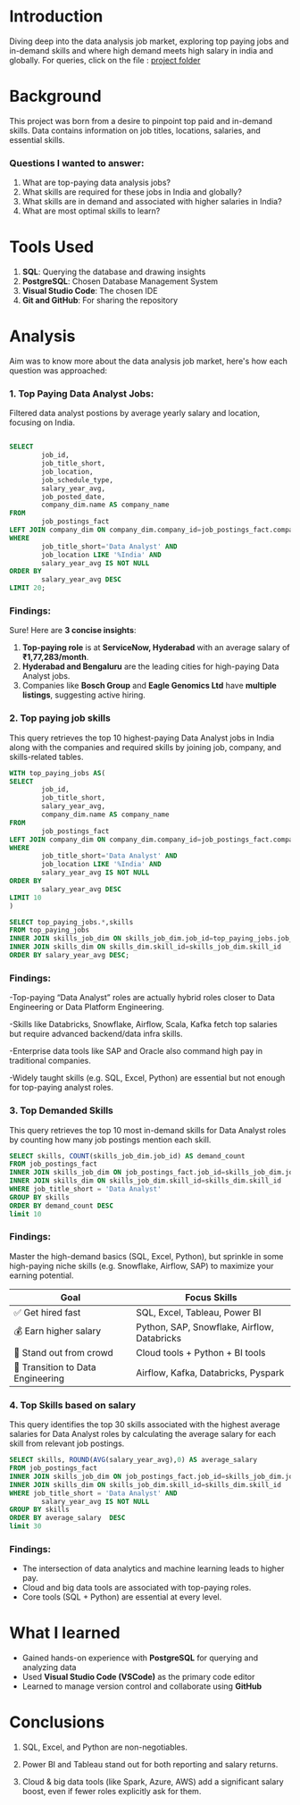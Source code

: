 # Introduction
Diving deep into the data analysis job market, exploring top paying jobs and in-demand skills and where high demand meets high salary in india and globally.
For queries, click on the file : [project folder](/project/)
# Background
This project was born from a desire to pinpoint top paid and in-demand skills. Data contains information on job titles, locations, salaries, and essential skills.
### Questions I wanted to answer:
1. What are top-paying data analysis jobs?
2. What skills are required for these jobs in India and globally?
3. What skills are in demand and associated with higher salaries in India?
4. What are most optimal skills to learn?
# Tools Used
1. **SQL**: Querying the database and drawing insights
2. **PostgreSQL**: Chosen Database Management System
3. **Visual Studio Code**: The chosen IDE
4. **Git and GitHub**: For sharing the repository
# Analysis
Aim was to know more about the data analysis job market, here's how each question was approached:
### 1. Top Paying Data Analyst Jobs:
Filtered data analyst postions by average yearly salary and location, focusing on India.
```sql

SELECT
        job_id,
        job_title_short,
        job_location,
        job_schedule_type,
        salary_year_avg,
        job_posted_date,
        company_dim.name AS company_name
FROM
        job_postings_fact
LEFT JOIN company_dim ON company_dim.company_id=job_postings_fact.company_id
WHERE 
        job_title_short='Data Analyst' AND
        job_location LIKE '%India' AND
        salary_year_avg IS NOT NULL
ORDER BY
        salary_year_avg DESC
LIMIT 20;

```
### Findings:

Sure! Here are **3 concise insights**:

1. **Top-paying role** is at **ServiceNow, Hyderabad** with an average salary of **₹1,77,283/month**.  
2. **Hyderabad and Bengaluru** are the leading cities for high-paying Data Analyst jobs.  
3. Companies like **Bosch Group** and **Eagle Genomics Ltd** have **multiple listings**, suggesting active hiring.


### 2. Top paying job skills
This query retrieves the top 10 highest-paying Data Analyst jobs in India along with the companies and required skills by joining job, company, and skills-related tables.
```sql
WITH top_paying_jobs AS(
SELECT
        job_id,
        job_title_short,
        salary_year_avg,
        company_dim.name AS company_name
FROM
        job_postings_fact
LEFT JOIN company_dim ON company_dim.company_id=job_postings_fact.company_id
WHERE 
        job_title_short='Data Analyst' AND
        job_location LIKE '%India' AND
        salary_year_avg IS NOT NULL
ORDER BY
        salary_year_avg DESC
LIMIT 10
)

SELECT top_paying_jobs.*,skills
FROM top_paying_jobs
INNER JOIN skills_job_dim ON skills_job_dim.job_id=top_paying_jobs.job_id
INNER JOIN skills_dim ON skills_dim.skill_id=skills_job_dim.skill_id
ORDER BY salary_year_avg DESC;
```
### Findings:
-Top-paying “Data Analyst” roles are actually hybrid roles closer to Data Engineering or Data Platform Engineering.

-Skills like Databricks, Snowflake, Airflow, Scala, Kafka fetch top salaries but require advanced backend/data infra skills.

-Enterprise data tools like SAP and Oracle also command high pay in traditional companies.

-Widely taught skills (e.g. SQL, Excel, Python) are essential but not enough for top-paying analyst roles.

### 3. Top Demanded Skills

This query retrieves the top 10 most in-demand skills for Data Analyst roles by counting how many job postings mention each skill.

```sql
SELECT skills, COUNT(skills_job_dim.job_id) AS demand_count
FROM job_postings_fact
INNER JOIN skills_job_dim ON job_postings_fact.job_id=skills_job_dim.job_id
INNER JOIN skills_dim ON skills_job_dim.skill_id=skills_dim.skill_id
WHERE job_title_short = 'Data Analyst'
GROUP BY skills
ORDER BY demand_count DESC
limit 10
```
### Findings:
Master the high-demand basics (SQL, Excel, Python), but sprinkle in some high-paying niche skills (e.g. Snowflake, Airflow, SAP) to maximize your earning potential.

| Goal                     | Focus Skills                         |
|--------------------------|--------------------------------------|
| ✅ Get hired fast         | SQL, Excel, Tableau, Power BI        |
| 💰 Earn higher salary     | Python, SAP, Snowflake, Airflow, Databricks |
| 🚀 Stand out from crowd   | Cloud tools + Python + BI tools      |
| 🔄 Transition to Data Engineering | Airflow, Kafka, Databricks, Pyspark  |

### 4. Top Skills based on salary

This query identifies the top 30 skills associated with the highest average salaries for Data Analyst roles by calculating the average salary for each skill from relevant job postings.
```sql
SELECT skills, ROUND(AVG(salary_year_avg),0) AS average_salary
FROM job_postings_fact
INNER JOIN skills_job_dim ON job_postings_fact.job_id=skills_job_dim.job_id
INNER JOIN skills_dim ON skills_job_dim.skill_id=skills_dim.skill_id
WHERE job_title_short = 'Data Analyst' AND
        salary_year_avg IS NOT NULL
GROUP BY skills
ORDER BY average_salary  DESC
limit 30
```
### Findings:
- The intersection of data analytics and machine learning leads to higher pay.
- Cloud and big data tools are associated with top-paying roles.
- Core tools (SQL + Python) are essential at every level.


# What I learned

- Gained hands-on experience with **PostgreSQL** for querying and analyzing data  
- Used **Visual Studio Code (VSCode)** as the primary code editor  
- Learned to manage version control and collaborate using **GitHub**

# Conclusions
1. SQL, Excel, and Python are non-negotiables.

2. Power BI and Tableau stand out for both reporting and salary returns.

3. Cloud & big data tools (like Spark, Azure, AWS) add a significant salary boost, even if fewer roles explicitly ask for them.

